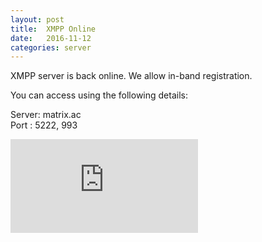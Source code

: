 ```yaml
---
layout: post
title:  XMPP Online 
date:   2016-11-12
categories: server
---
```


XMPP server is back online. We allow in-band registration.

You can access using the following details: 

Server: matrix.ac  
Port  : 5222, 993  

[![xmpp.net
score](https://xmpp.net/badge.php?domain=matrix.ac)](https://xmpp.net/result.php?domain=matrix.ac&type=client)

